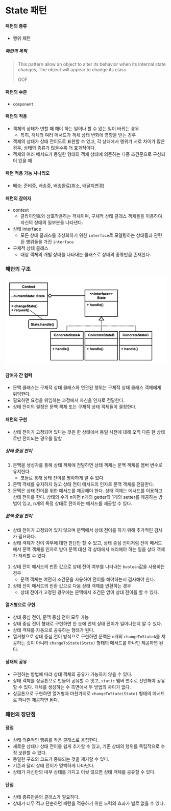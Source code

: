 # State 패턴

#### 패턴의 종류
* 행위 패턴

##### 패턴의 목적

> This pattern allow an object to alter its behavior when its internal state changes, The object will appear
> to change its class
> 
> GOF


#### 패턴의 수준
* `component`

#### 패턴의 적용

* 객체의 상태가 변할 때 해야 하는 일이나 할 수 있는 일이 바뀌는 경우
  * 특히, 객체의 여러 메서드가 객체 상태 변화에 영향을 받는 경우
* 객체의 상태가 상태 전이도로 표현할 수 있고, 각 상태에서 행위가 서로 차이가 많은 경우, 상태의 종류가 많을수록 더 효과적이다.
* 객체의 여러 메서드가 동일한 형태의 객체 상태에 의존하는 다중 조건문으로 구성되어 있을 때

#### 패턴 적용 가능 시나리오

* 배송: 준비중, 배송중, 배송완료(취소, 배달지변경)


#### 패턴의 참여자

* context
  * 클라이언트와 상호작용하는 객체이며, 구체적 상태 클래스 객체들을 이용하여 자신의 상태의 일부분을 나타낸다.
* 상태 interface
  * 모든 상태 클래스를 추상화하기 위한 `interface`로 모델링하는 상태들과 관련된 행위들을 가진 `interface`
* 구체적 상태 클래스
  * 대상 객체의 개별 상태를 나타내는 클래스로 상태의 종류만큼 존재한다.




### 패턴의 구조

![img.png](./res/img.png)

#### 참여자 간 협력

* 문맥 클래스는 구체적 상태 클래스와 연관된 행위는 구체적 상태 클래스 객체에게 위임한다.
* 필요하면 요청을 위임하는 과정에서 자신을 인자로 전달한다.
* 상태 전이의 결정은 문맥 객체 또는 구체적 상태 객체들이 결정한다.

#### 패턴의 구현

* 상태 전이가 고정되어 있다는 것은 한 상태에서 동일 사전에 대해 오직 다른 한 상태로만 전이되는 경우를
  말함

##### 상태 중심 전이

1. 문맥을 생성자를 통해 상태 객체에 전달하면 상태 객체는 문맥 객체를 멤버 변수로 유지한다.
   * 코들르 통해 상태 전이를 명확하게 알 수 있다.
2. 문맥 객체를 유지하지 않고 상태 전이 메서드의 인자로 문맥 객체를 전달한다.
3. 문맥은 상태 전이를 위한 메서드를 제공해야 한다. 상태 객체는 메서드를 이용하고 상태 전이를 한다.
   상태의 수가 n이면 n개의 getter와 1개의 setter를 제공하는 방법이 있고, n개의 특정 상태로 전이하는 메서드를
   제공할 수 있다.

##### 문맥 중심 전이

* 상태 전이가 고정되어 있지 않으며 문맥에서 상태 전이를 하기 위해 추가적인 검사가 필요하다.
* 상태 객체가 전이 여부에 대한 판단만 할 수 있고, 상태 중심 전이처럼 전이 메서드에서 문맥 객체를 인자로 받아 문맥 대신 각 상태에서 처리해야 하는 일을
  상태 객체가 처리할 수 있다.


1. 상태 전이 메서드의 반환 값으로 상태 전이 여부를 나타내는 `boolean`값을 사용하는 경우
   * 문맥 객체는 여전히 조건문을 사용하여 전이를 해야하는지 검사해야 한다.
2. 상태 전이 메서드의 반환 값으로 다음 상태 객체를 반환하는 경우
   * 상태 전이가 고정된 경우에는 문맥에서 조건문 없이 상태 전이를 할 수 있다.


#### 열거형으로 구현

* 상태 중심 전이, 문맥 중심 전이 모두 가능
* 상태 중심 전이 형태로 구현하면 한 눈에 언제 상태 전이가 일어나는지 알 수 있다.
* 상태 객체를 자동으로 공유하는 형태가 된다.
* 열거형으로 상태 중심 전이 방식으로 구현하면 문맥은 `n`개의 `changeToStateA`를 제공하는 것이 아니라
  `changeToState(State)` 형태의 메서드를 하나만 제공하면 된다.

#### 상태의 공유

* 구현하는 방법에 따라 상태 객체의 공유가 가능하지 않을 수 있다.
* 상태 객체를 싱글톤으로 만들어 공유할 수 잇고, `static` 멤버 변수로 선언해야 공유할 수 있다.
  객체를 생성하는 수 측면에서 두 방법의 차이가 없다.
* 싱글톤으로 구현하면 열거형과 마찬가지로 `changeToState(State)` 형태의 메서드르 하나만 제공하면 된다.


### 패턴의 장단점

#### 장점

* 상태 의존적인 행위를 작은 클래스로 응집한다.
* 새로운 상태나 상태 전이를 쉽게 추가할 수 있고, 기존 상태의 행위를 독립적으로 수정 보완할 수 있다.
* 동일한 구조의 코드가 중복되는 것을 제거할 수 있다.
* 기존과 달리 상태 전이가 명백하게 나타난다.
* 상태가 자신만의 내부 상태를 가지고 이씾 않으면 상태 객체를 공유할 수 있다.

#### 단점

* 상태 종류만큼의 클래스가 필요하다.
* 상태가 너무 적고 단순하면 패턴을 적용하기 위한 노력의 효과가 별로 없을 수 있다.



